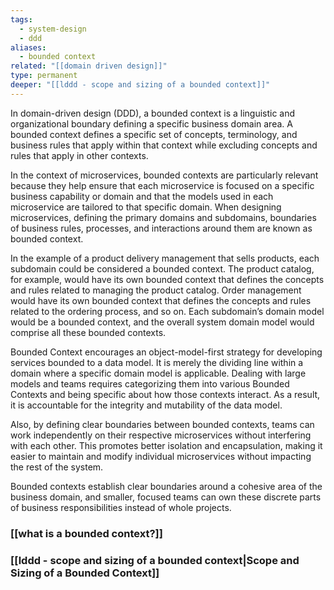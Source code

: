 ```yaml
---
tags:
  - system-design
  - ddd
aliases:
  - bounded context
related: "[[domain driven design]]"
type: permanent
deeper: "[[lddd - scope and sizing of a bounded context]]"
---
```

In domain-driven design (DDD), a bounded context is a linguistic and organizational boundary defining a specific business domain area. A bounded context defines a specific set of concepts, terminology, and business rules that apply within that context while excluding concepts and rules that apply in other contexts.

In the context of microservices, bounded contexts are particularly relevant because they help ensure that each microservice is focused on a specific business capability or domain and that the models used in each microservice are tailored to that specific domain. When designing microservices, defining the primary domains and subdomains, boundaries of business rules, processes, and interactions around them are known as bounded context.

In the example of a product delivery management that sells products, each subdomain could be considered a bounded context. The product catalog, for example, would have its own bounded context that defines the concepts and rules related to managing the product catalog. Order management would have its own bounded context that defines the concepts and rules related to the ordering process, and so on. Each subdomain’s domain model would be a bounded context, and the overall system domain model would comprise all these bounded contexts.

Bounded Context encourages an object-model-first strategy for developing services bounded to a data model. It is merely the dividing line within a domain where a specific domain model is applicable. Dealing with large models and teams requires categorizing them into various Bounded Contexts and being specific about how those contexts interact. As a result, it is accountable for the integrity and mutability of the data model.

Also, by defining clear boundaries between bounded contexts, teams can work independently on their respective microservices without interfering with each other. This promotes better isolation and encapsulation, making it easier to maintain and modify individual microservices without impacting the rest of the system.

Bounded contexts establish clear boundaries around a cohesive area of the business domain, and smaller, focused teams can own these discrete parts of business responsibilities instead of whole projects.

### [[what is a bounded context?]]

### [[lddd - scope and sizing of a bounded context|Scope and Sizing of a Bounded Context]]
